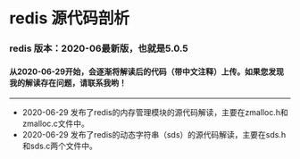 # redis 源代码剖析
###  redis 版本：2020-06最新版，也就是5.0.5
#### 从2020-06-29开始，会逐渐将解读后的代码（带中文注释）上传。如果您发现我的解读存在问题，请联系我哟！
----
- 2020-06-29 发布了redis的内存管理模块的源代码解读，主要在zmalloc.h和zmalloc.c文件中。
- 2020-06-29 发布了redis的动态字符串（sds）的源代码解读，主要在sds.h和sds.c两个文件中。
  
